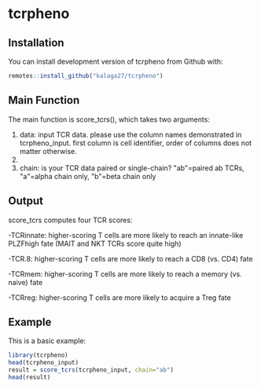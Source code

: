 
# tcrpheno

<!-- badges: start -->
<!-- badges: end -->

## Installation

You can install development version of tcrpheno from Github with:

``` r
remotes::install_github("kalaga27/tcrpheno")
```

## Main Function

The main function is score_tcrs(), which takes two arguments:

1. data: input TCR data. please use the column names demonstrated in tcrpheno_input. first column is cell identifier, order of columns does not matter otherwise.
2. 
3. chain: is your TCR data paired or single-chain? "ab"=paired ab TCRs, "a"=alpha chain only, "b"=beta chain only

## Output

score_tcrs computes four TCR scores:

-TCRinnate: higher-scoring T cells are more likely to reach an innate-like PLZFhigh fate (MAIT and NKT TCRs score quite high)

-TCR.8: higher-scoring T cells are more likely to reach a CD8 (vs. CD4) fate

-TCRmem: higher-scoring T cells are more likely to reach a memory (vs. naive) fate

-TCRreg: higher-scoring T cells are more likely to acquire a Treg fate


## Example

This is a basic example:

``` r
library(tcrpheno)
head(tcrpheno_input)
result = score_tcrs(tcrpheno_input, chain="ab")
head(result)
```

